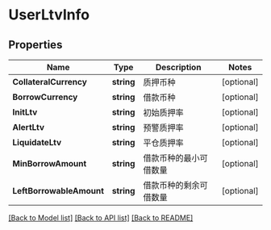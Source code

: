 # UserLtvInfo

## Properties

Name | Type | Description | Notes
------------ | ------------- | ------------- | -------------
**CollateralCurrency** | **string** | 质押币种 | [optional] 
**BorrowCurrency** | **string** | 借款币种 | [optional] 
**InitLtv** | **string** | 初始质押率 | [optional] 
**AlertLtv** | **string** | 预警质押率 | [optional] 
**LiquidateLtv** | **string** | 平仓质押率 | [optional] 
**MinBorrowAmount** | **string** | 借款币种的最小可借数量 | [optional] 
**LeftBorrowableAmount** | **string** | 借款币种的剩余可借数量 | [optional] 

[[Back to Model list]](../README.md#documentation-for-models) [[Back to API list]](../README.md#documentation-for-api-endpoints) [[Back to README]](../README.md)


